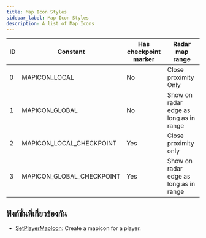 ```yaml
---
title: Map Icon Styles
sidebar_label: Map Icon Styles
description: A list of Map Icons
---
```


| ID  | Constant                  | Has checkpoint marker | Radar map range                        |
| --- | ------------------------- | --------------------- | -------------------------------------- |
| 0   | MAPICON_LOCAL             | No                    | Close proximity Only                   |
| 1   | MAPICON_GLOBAL            | No                    | Show on radar edge as long as in range |
| 2   | MAPICON_LOCAL_CHECKPOINT  | Yes                   | Close proximity only                   |
| 3   | MAPICON_GLOBAL_CHECKPOINT | Yes                   | Show on radar edge as long as in range |

## ฟังก์ชั่นที่เกี่ยวข้องกัน

- [SetPlayerMapIcon](../functions/SetPlayerMapIcon): Create a mapicon for a player.
